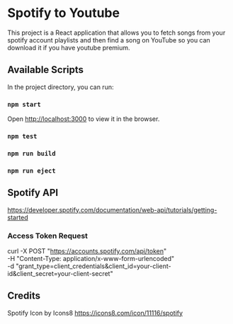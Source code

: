 # Spotify to Youtube

This project is a React application that allows you to fetch songs from your spotify account playlists and then find a song on YouTube so you can download it if you have youtube premium.


## Available Scripts

In the project directory, you can run:

### `npm start`
Open [http://localhost:3000](http://localhost:3000) to view it in the browser.

### `npm test`

### `npm run build`

### `npm run eject`

## Spotify API
https://developer.spotify.com/documentation/web-api/tutorials/getting-started

### Access Token Request
curl -X POST "https://accounts.spotify.com/api/token" \
     -H "Content-Type: application/x-www-form-urlencoded" \
     -d "grant_type=client_credentials&client_id=your-client-id&client_secret=your-client-secret"

## Credits
Spotify Icon by Icons8 https://icons8.com/icon/11116/spotify